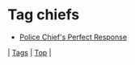 <!--
title: Tag chiefs
date: 2020-06-28T15:26:58.395Z
tags:
-->
# Tag chiefs

 * [Police Chief's Perfect Response](106447659144.md)

| [Tags](tags.md) | [Top](index.md) |
